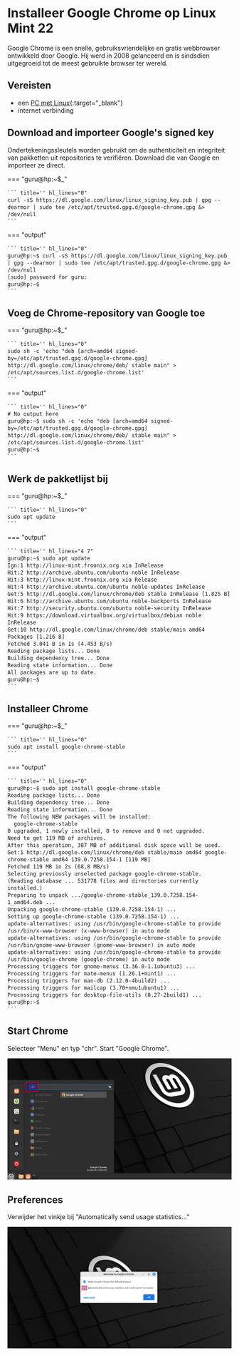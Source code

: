 # Installeer Google Chrome op Linux Mint 22

Google Chrome is een snelle, gebruiksvriendelijke en gratis webbrowser ontwikkeld door Google. Hij werd in 2008 gelanceerd en is sindsdien uitgegroeid tot de meest gebruikte browser ter wereld.

## Vereisten
- een [PC met Linux](../../tutorials/setup-windows11-linuxmint22-dual-boot-uefi/index.md ){:target="_blank"}
- internet verbinding

## Download and importeer Google's signed key
Ondertekeningssleutels worden gebruikt om de authenticiteit en integriteit van pakketten uit repositories te verifiëren. Download die van Google en importeer ze direct.

=== "guru@hp:~$_"

    ``` title='' hl_lines="0"
    curl -sS https://dl.google.com/linux/linux_signing_key.pub | gpg --dearmor | sudo tee /etc/apt/trusted.gpg.d/google-chrome.gpg &> /dev/null
    ```

=== "output"

    ``` title='' hl_lines="0"
    guru@hp:~$ curl -sS https://dl.google.com/linux/linux_signing_key.pub | gpg --dearmor | sudo tee /etc/apt/trusted.gpg.d/google-chrome.gpg &> /dev/null
    [sudo] password for guru:     
    guru@hp:~$ 
    ```

## Voeg de Chrome-repository van Google toe

=== "guru@hp:~$_"

    ``` title='' hl_lines="0"
    sudo sh -c 'echo "deb [arch=amd64 signed-by=/etc/apt/trusted.gpg.d/google-chrome.gpg] http://dl.google.com/linux/chrome/deb/ stable main" > /etc/apt/sources.list.d/google-chrome.list'
    ```

=== "output"

    ``` title='' hl_lines="0"
    # No output here
    guru@hp:~$ sudo sh -c 'echo "deb [arch=amd64 signed-by=/etc/apt/trusted.gpg.d/google-chrome.gpg] http://dl.google.com/linux/chrome/deb/ stable main" > /etc/apt/sources.list.d/google-chrome.list'
    guru@hp:~$ 
    ```

## Werk de pakketlijst bij

=== "guru@hp:~$_"

    ``` title='' hl_lines="0"
    sudo apt update
    ```

=== "output"

    ``` title='' hl_lines="4 7"
    guru@hp:~$ sudo apt update
    Ign:1 http://linux-mint.froonix.org xia InRelease
    Hit:2 http://archive.ubuntu.com/ubuntu noble InRelease                                                    
    Hit:3 http://linux-mint.froonix.org xia Release                                                                                                  
    Hit:4 http://archive.ubuntu.com/ubuntu noble-updates InRelease                                                                                   
    Get:5 http://dl.google.com/linux/chrome/deb stable InRelease [1.825 B]                             
    Hit:6 http://archive.ubuntu.com/ubuntu noble-backports InRelease             
    Hit:7 http://security.ubuntu.com/ubuntu noble-security InRelease
    Hit:9 https://download.virtualbox.org/virtualbox/debian noble InRelease
    Get:10 http://dl.google.com/linux/chrome/deb stable/main amd64 Packages [1.216 B]
    Fetched 3.041 B in 1s (4.453 B/s)
    Reading package lists... Done
    Building dependency tree... Done
    Reading state information... Done
    All packages are up to date.
    guru@hp:~$ 
    ```

## Installeer Chrome

=== "guru@hp:~$_"

    ``` title='' hl_lines="0"
    sudo apt install google-chrome-stable
    ```

=== "output"

    ``` title='' hl_lines="0"
    guru@hp:~$ sudo apt install google-chrome-stable
    Reading package lists... Done
    Building dependency tree... Done
    Reading state information... Done
    The following NEW packages will be installed:
      google-chrome-stable
    0 upgraded, 1 newly installed, 0 to remove and 0 not upgraded.
    Need to get 119 MB of archives.
    After this operation, 387 MB of additional disk space will be used.
    Get:1 http://dl.google.com/linux/chrome/deb stable/main amd64 google-chrome-stable amd64 139.0.7258.154-1 [119 MB]
    Fetched 119 MB in 2s (68,8 MB/s)               
    Selecting previously unselected package google-chrome-stable.
    (Reading database ... 531778 files and directories currently installed.)
    Preparing to unpack .../google-chrome-stable_139.0.7258.154-1_amd64.deb ...
    Unpacking google-chrome-stable (139.0.7258.154-1) ...
    Setting up google-chrome-stable (139.0.7258.154-1) ...
    update-alternatives: using /usr/bin/google-chrome-stable to provide /usr/bin/x-www-browser (x-www-browser) in auto mode
    update-alternatives: using /usr/bin/google-chrome-stable to provide /usr/bin/gnome-www-browser (gnome-www-browser) in auto mode
    update-alternatives: using /usr/bin/google-chrome-stable to provide /usr/bin/google-chrome (google-chrome) in auto mode
    Processing triggers for gnome-menus (3.36.0-1.1ubuntu3) ...
    Processing triggers for mate-menus (1.26.1+mint1) ...
    Processing triggers for man-db (2.12.0-4build2) ...
    Processing triggers for mailcap (3.70+nmu1ubuntu1) ...
    Processing triggers for desktop-file-utils (0.27-2build1) ...
    guru@hp:~$ 
    ```

## Start Chrome
Selecteer "Menu" en typ "chr". Start "Google Chrome".

<img src="menu-chrome.png"/>


## Preferences
Verwijder het vinkje bij "Automatically send usage statistics..."

<img src="no-stats.png"/>
